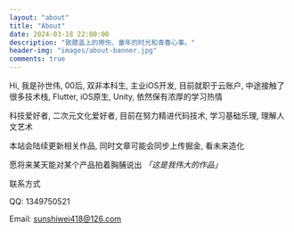 ```yaml
---
layout: "about"
title: "About"
date: 2024-03-18 22:00:00
description: "致膝盖上的擦伤、童年的时光和青春心事。"
header-img: "images/about-banner.jpg"
comments: true
---
```

Hi, 我是孙世伟, 00后, 双非本科生, 主业iOS开发, 目前就职于云账户, 中途接触了很多技术栈, Flutter, iOS原生, Unity, 依然保有浓厚的学习热情

科技爱好者, 二次元文化爱好者, 目前在努力精进代码技术, 学习基础乐理, 理解人文艺术

本站会陆续更新相关作品, 同时文章可能会同步上传掘金, 看未来造化

愿将来某天能对某个产品拍着胸脯说出 *「这是我伟大的作品」*

联系方式

QQ: 1349750521

Email: sunshiwei418@126.com
